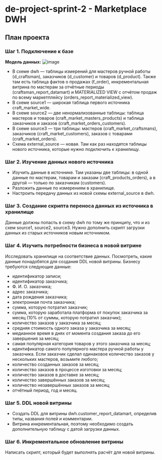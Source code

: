 # de-project-sprint-2 - Marketplace DWH

## План проекта
### Шаг 1. Подключение к базе

**Модель данных:**
![image](https://github.com/mamaewapolya/de-project-sprint-2/assets/100092806/58cd024c-cd2b-48aa-bb31-2532d320ec59)

- В схеме dwh — таблицы измерений для мастеров ручной работы (d_craftsman), заказчиков (d_customer) и товаров (d_product). Также там есть таблица фактов о продажах (f_order), инкрементальная витрина по мастерам за отчётные периоды (craftsman_report_datamart) и MATERIALIZED VIEW с отчётом продаж по всему маркетплейсу (orders_report_materialized_view).
- В схеме source1 — широкая таблица первого источника craft_market_wide.
- В схеме source2 — две ненормализованные таблицы: таблица мастеров и товаров (craft_market_masters_products) и таблица заказчиков и заказов (craft_market_orders_customers).
- В схеме source3 — три таблицы: мастеров (craft_market_craftsmans), заказчиков (craft_market_customers), заказов с товарами (craft_market_orders).
- Схема external_source — новая. Там как раз находятся таблицы нового источника, которые нужно подключить к хранилищу.

### Шаг 2. Изучение данных нового источника
- Изучить данные в источнике. Там указаны две таблицы: в одной данные по мастерам, товарам и заказам (craft_products_orders), а в другой — только по заказчикам (customers).
- Разложить данные по измерениям в хранилище.
- Настроить передачу данных из новой схемы external_source в dwh. 

### Шаг 3. Создание скрипта переноса данных из источника в хранилище
Данные должны попасть в схему dwh по тому же принципу, что и из схем source1, source2, source3. Нужно дополнить скрипт загрузки данных из старых источников новым источником. 

### Шаг 4. Изучить потребности бизнеса в новой витрине
Исследовать хранилище на соответствие данных. Посмотреть, какие данные понадобятся для создания DDL новой витрины. 
Бизнесу требуются следующие данные:
- идентификатор записи;
- идентификатор заказчика;
- Ф. И. О. заказчика;
- адрес заказчика;
- дата рождения заказчика;
- электронная почта заказчика;
- сумма, которую потратил заказчик;
- сумма, которую заработала платформа от покупок заказчика за месяц (10% от суммы, которую потратил заказчик);
- количество заказов у заказчика за месяц;
- средняя стоимость одного заказа у заказчика за месяц;
- медианное время в днях от момента создания заказа до его завершения за месяц;
- самая популярная категория товаров у этого заказчика за месяц;
- идентификатор самого популярного мастера ручной работы у заказчика. Если заказчик сделал одинаковое количество заказов у нескольких мастеров, возьмите любого;
- количество созданных заказов за месяц;
- количество заказов в процессе изготовки за месяц;
- количество заказов в доставке за месяц;
- количество завершённых заказов за месяц;
- количество незавершённых заказов за месяц;
- отчётный период, год и месяц.

### Шаг 5. DDL новой витрины
- Создать DDL для витрины dwh.customer_report_datamart, определив типы, названия полей и комментарии.
- Витрина инкрементальная, поэтому необходимо создать дополнительную таблицу с датой загрузки данных.

### Шаг 6. Инкрементальное обновление витрины
Написать скрипт, который будет выполнять расчёт для новой витрины.
